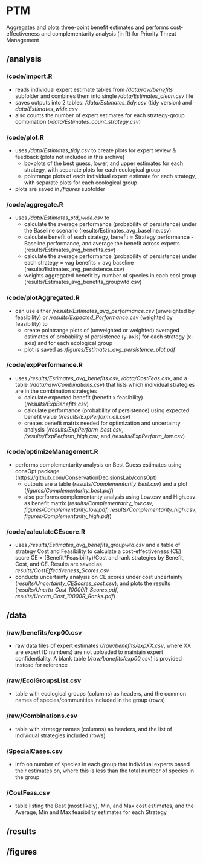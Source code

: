 # PTM
Aggregates and plots three-point benefit estimates and performs cost-effectiveness and complementarity analysis (in R) for Priority Threat Management

## /analysis
### /code/import.R
* reads individual expert estimate tables from */data/raw/benefits* subfolder and combines them into single */data/Estimates_clean.csv* file
* saves outputs into 2 tables: */data/Estimates_tidy.csv* (tidy version) and *data/Estimates_wide.csv*
* also counts the number of expert estimates for each strategy-group combination (*/data/Estimates_count_strategy.csv*)

### /code/plot.R
* uses */data/Estimates_tidy.csv* to create plots for expert review & feedback (plots not included in this archive)
  * boxplots of the best guess, lower, and upper estimates for each strategy, with separate plots for each ecological group
  * pointrange plots of each individual expert estimate for each strategy, with separate plots for each ecological group
* plots are saved in */figures* subfolder

### /code/aggregate.R
* uses */data/Estimates_std_wide.csv* to
  * calculate the average performance (probability of persistence) under the Baseline scenario (results/Estimates_avg_baseline.csv)
  * calculate benefit of each strategy, benefit = Strategy performance - Baseline performance, and average the benefit across experts (results/Estimates_avg_benefits.csv)
  * calculate the average performance (probability of persistence) under each strategy = vag benefits + avg baseline (results/Estimates_avg_persistence.csv)
  * weights aggregated benefit by number of species in each ecol group (results/Estimates_avg_benefits_groupwtd.csv)
  
### /code/plotAggregated.R
* can use either */results/Estimates_avg_performance.csv* (unweighted by feasibility) or */results/Expected_Performance.csv* (weighted by feasibility) to
  * create pointrange plots of (unweighted or weighted) averaged estimates of probability of persistence (y-axis) for each strategy (x-axis) and for each ecological group
  * plot is saved as */figures/Estimates_avg_persistence_plot.pdf*
  
### /code/expPerformance.R
* uses */results/Estimates_avg_benefits.csv*, */data/CostFeas.csv*, and a table (*/data/raw/Combinations.csv*) that lists which individual strategies are in the combination strategies 
  * calculate expected benefit (benefit x feasibility) (*/results/ExpBenefits.csv*)
  * calculate performance (probability of persistence) using expected benefit value (*/results/ExpPerform_all.csv*)
  * creates benefit matrix needed for optimization and uncertainty analysis (*/results/ExpPerform_best.csv*, */results/ExpPerform_high,csv*, and */results/ExpPerform_low.csv*)
  
### /code/optimizeManagement.R
* performs complementarity analysis on Best Guess estimates using consOpt package (https://github.com/ConservationDecisionsLab/consOpt)
  * outputs are a table (*results/Complementarity_best.csv*) and a plot (*figures/Complementarity_best.pdf*)
  * also performs complementarity analysis using Low.csv and High.csv as benefit matrix (*results/Complementarity_low.csv*, *figures/Complementarity_low.pdf*; *results/Complementarity_high.csv*, *figures/Complementarity_high.pdf*)

### /code/calculateCEscore.R
* uses */results/Estimates_avg_benefits_groupwtd.csv* and a table of strategy Cost and Feasibility to calculate a cost-effectiveness (CE) score 
    CE = (Benefit*Feasibility)/Cost 
    and rank strategies by Benefit, Cost, and CE. Results are saved as *results/CostEffectiveness_Scores.csv*
* conducts uncertainty analysis on CE scores under cost uncertainty (*results/Uncertainty_CEScores_cost.csv*), 
and plots the results (*results/Uncrtn_Cost_10000R_Scores.pdf*, *results/Uncrtn_Cost_10000R_Ranks.pdf*)

## /data
### /raw/benefits/exp00.csv
* raw data files of expert estimates (*/raw/benefits/expXX.csv*, where XX are expert ID numbers) are not uploaded to maintain expert confidentiality. A blank table (*/raw/banefits/exp00.csv*) is provided instead for reference

### /raw/EcolGroupsList.csv
* table with ecological groups (columns) as headers, and the common names of species/communities included in the group (rows)

### /raw/Combinations.csv
* table with strategy names (columns) as headers, and the list of individual strategies included (rows)

### /SpecialCases.csv
* info on number of species in each group that individual experts based their estimates on, where this is less than the total number of species in the group

### /CostFeas.csv
* table listing the Best (most likely), Min, and Max cost estimates, and the Average, Min and Max feasibility estimates for each Strategy

## /results

## /figures
